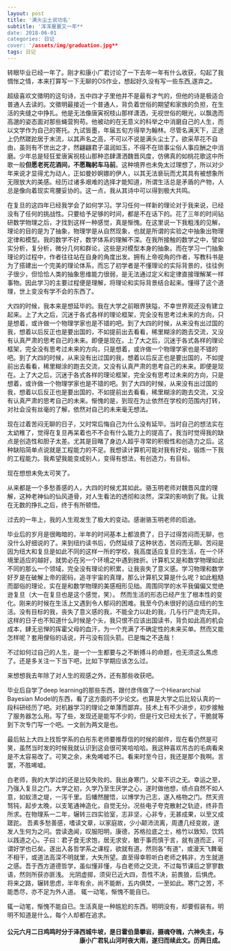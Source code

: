 ```yaml
---
layout: post
title: '满头尘土说功名'
subtitle: '浑浑噩噩又一年**
date: 2018-06-01
categories: 日记 
cover: '/assets/img/graduation.jpg**
tags: 日记
---
```

转眼毕业已经一年了。刚才和康小广君讨论了一下去年一年有什么收获，勾起了我惆怅之情，本来打算写一下无聊的OS作业，想起好久没有写一些东西,遂弃之。

超级喜欢文徵明的这句诗，五中四才子里他并不是最有才气的，但他的诗是极适合普通人去读的。文徵明最接近一个普通人，背负着世俗的期望和家族的负担，在生活的夹缝之中挣扎。他是无法像唐寅祝枝山那样潇洒，无视世俗的眼光，以飘逸而高邈的姿态面对那些蝇营狗苟。他被动的在无意义的科举之中消磨自己的人生，而以文学作为自己的寄托。九试皆墨，年届五旬方得举为翰林。尽管名满天下，正途上仍然蹉跎居于末流，以其声名之高，不可以不说是满头尘土了。欲采苹花不自由，虽则有不世出之才，然翩翩君子温润如玉，不得不在琐事尘俗人事应酬之中消磨。少年总是轻狂爱唐寅祝枝山那种恣肆潇洒魏晋风度，仿佛真的如桃花歌这中所歌一般**但愿老死花酒间，不愿鞠躬车马前**。这种境界也未免太过理想了，所以对少年来说才显得尤为动人，正如曼妙婀娜的伊人，以其无法亵玩而尤其具有被想象所无限放大的美感。经历过诸多艰难的选择才能知道，所谓生活总是矛盾的产物，人总是像向着现实弯腰妥协的。这一点，我从其诗中可以得到极大共鸣。

在复旦的这四年已经我学会了如何学习。学习任何一样新的理论对于我来说，已经没有了任何的挑战性。只要给予足够的时间，都是不在话下的。花了三年的时间钻研数学物理之后，才找到这样一种感觉，真是惭愧。在这里说一下我粗浅的见解，理论的目的是为了抽象，物理学是从自然现象，也就是所谓的实验之中抽象出物理定律和模型。我的数学不好，数学体系的理解不深。在我所接触的数学之中，譬如实分析，复分析，微分几何和群论，这些是对模型本身的抽象。而在学习一门抽象理论的过程中，作者往往站在自身的角度出发。拥有上帝视角的作者，写教科书是为了搭建出一个完美的理论体系，而忘了初学者是不懂理论的实际背景的，往往例子很少，但恰恰人类的抽象思维能力很弱，是无法通过定义和定律直接理解某一样事物。因此学习的主要过程便是理解，将理论和实际背景结合起来。懂得了这个道理，世上变没有学不会的东西了。

大四的时候，我本来是想延毕的。我在大学之前眼界狭隘，不幸世界观还没有建立起来。上了大之后，沉迷于各式各样的理论框架，完全没有思考过未来的方向，只是想着，或许做一个物理学家也是不错的吧。到了大四的时候，从来没有出过国的我，想着以后反正也是要出国的，不如提前出去看看，稀里糊涂的跑去交流，又没有认真严肃的思考自己的未来。即便是现在。上了大之后，沉迷于各式各样的理论框架，完全没有思考过未来的方向，只是想着，或许做一个物理学家也是不错的吧。到了大四的时候，从来没有出过国的我，想着以后反正也是要出国的，不如提前出去看看，稀里糊涂的跑去交流，又没有认真严肃的思考自己的未来。即便是现在。上了大之后，沉迷于各式各样的理论框架，完全没有思考过未来的方向，只是想着，或许做一个物理学家也是不错的吧。到了大四的时候，从来没有出过国的我，想着以后反正也是要出国的，不如提前出去看看，稀里糊涂的跑去交流，又没有认真严肃的思考自己的未来。惭愧的是，到现在为止依然在学校的范围内打转，对社会没有丝毫的了解，依然对自己的未来毫无想法。

现在过着苦闷无聊的日子，又时常后悔自己为什么没有延毕。当时自己的想法实在太幼稚了，觉得在复旦再呆着也不不会有什么能力上的提高了。我当时觉得我的缺点是创造性和胆子太差。尤其是目睹了身边人超乎寻常的积极性和创造力之后。这种缺陷简单点说就是工程能力的不足。我想读计算机可能对我有好处，锻炼一下我的工程能力。我希望我能变成别人，变得有想法，有创造力，有目标。

现在想想未免太可笑了。

从来都是一个多愁善感的人，大四的时候尤其如此。骆玉明老师对魏晋风度的理解，这种老神仙的仙风道骨，对人生看法的透彻和淡然，深深的影响到了我。让我在无数的挣扎之后，终于有所顿悟。

过去的一年上，我的人生观发生了极大的变动。感谢骆玉明老师的启迪。

毕业后的岁月是很晦暗的，半年的时间基本上都浪费了，日子过得苦闷而无聊，也没什么好细说的了。来到纽约读书后，仍然延续了这种状态，苦闷而无聊。苦闷是因为纽大和复旦是如此不同的这样一所的学校，我高度适应复旦的生活，在一个环境里适应的越好，就势必在另一个环境之中遇到挫折。计算机又是和数学物理如此不同的那么一个领域，完全没有理论的积累，让我丧失了意义感。学习物理和数学好歹是在破解上帝的密码，追寻宇宙的真理，那么计算机又算是什么呢？如此粗糙而鄙俗的理论，实在是和数学物理的美感相形见绌。周围同学的水平我偏偏又觉绝逊复旦（大一在复旦也是这个感觉，笑）。 然而生活的形态已经产生了根本性的变化。刚来的时候在生活上又遇到令人郁闷的困难。我至今仍未很好的适应纽约的生活。没有目标的我，丧失了意义感的我，不能全力以赴的我，几与行尸走肉无异。这样的日子也不知道什么时候是个头，我只恨不应该出国读书，背负如此高的机会成本，肆无忌惮的挥霍父母的血汗，为一个充满了不确定性的未来买单。然而又能怎样呢？套用俚俗的话说，开弓没有回头箭。已是悔之不迭哉！

不过如何过自己的人生，是一个一生都要与之不断搏斗的命题，也无须这么焦虑了。还是多关注一下当下吧，比如下学期应该怎么过。

来想想我去年除了对人生的观感之外，还有那些收获吧。

毕业后自学了deep learning的那些东西，跟付彦伟做了一个Hieararchial Bayesian Model的东西，看了这方面的不少论文。也算是大学之后比较认真的一段科研经历了吧。对机器学习的理论之单薄而鄙弃。技术上有不少进步，初步接触了服务器怎么用。写了些，发现还是能写不少的，但是行文已经太长了，干脆就等到下次专门写一个吧。一文剖为两文是也。

最后贴上大四上找哲学系的白彤东老师要推荐信的时候的邮件，现在看仍然是可笑，虽然当时发的时候我就认识到这会很可笑哈哈哈。我这种喜欢吊古的毛病看来是不太容易改了。可笑之余，未免唏嘘不已。看来时至今日，我还是那个我啊。言罢，不胜唏嘘。

  白老师，我的大学过的还是比较失败的。我出身寒门，父辈不识之无。幸运之至，乃强入复旦之门。大学之初，久学乃至生厌学之心，遂时做他想，绩点自然不如人意，如蚁溃之堤，一泻千里。后幡然醒悟，以博学为己志，遂入格物之门。然天资驽钝，起步太晚，以支笔通神造化，自觉无分。况些电子夸克散射之轨迹，终非吾所求。在物理系一二年，辗转三四实验室，志非坚，心非专，无甚成果，以至又成蹉跎。
  吾素多愁善感，嗜读文章，以家庭故，少小颠沛流离，周遭几经变故，遂发人生何为之问。尝读逸闻，叹服阳明，康德，苏格拉底之士，格竹以致知，饮鸩以践道之心。子曰：君子食无求饱，居无求安，敏于事而慎于言，就有道而正，可谓好学也已矣。遂出入各哲学系之课程，欲就有道。然则各“有道”，或漫天飞舞毫不相干，或道法高深不明就里，大失所望。直至得幸聆听白老师之韩非，方生就道之感。吾于西方道德哲学，虽似懂非懂，与白老师之交流，不过每节课后之寥寥数语，然则所获亦匪浅。
  光阴虚掷，须臾已近大四，吾性不决，前畏狼，后惧虎。将来之路，辗转思虑，半年有余，尚不能断，五内俱焚，一至如此。寒门之苦，不能悉尽，亦不足为外人道。
  辄一动笔，惭愧不能自已。
  
  辄一动笔，惭愧不能自已。生活真是一种尴尬的东西。明明没有，却要假装有。明明不知道是什么，每个人却都在追求。
<h4 style='text-align:right'>公元六月二日鸡鸣时分于泽西城牛坡，是日霍伯垦攀岩，摄魂夺魄，六神失主，与康小广君轧山河时夜大雨，遂归而续此文。历两日成。</h4>
